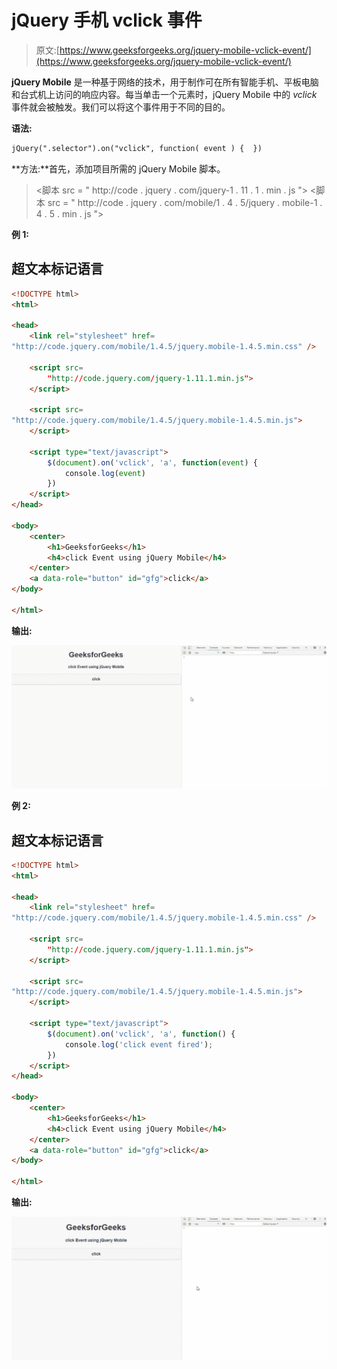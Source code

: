 # jQuery 手机 vclick 事件

> 原文:[https://www.geeksforgeeks.org/jquery-mobile-vclick-event/](https://www.geeksforgeeks.org/jquery-mobile-vclick-event/)

**jQuery Mobile** 是一种基于网络的技术，用于制作可在所有智能手机、平板电脑和台式机上访问的响应内容。每当单击一个元素时，jQuery Mobile 中的 *vclick* 事件就会被触发。我们可以将这个事件用于不同的目的。

**语法:**

```html
jQuery(".selector").on("vclick", function( event ) {  })
```

**方法:**首先，添加项目所需的 jQuery Mobile 脚本。

> <link rel="”stylesheet”" href="”http://code.jquery.com/mobile/1.4.5/jquery.mobile-1.4.5.min.css”">
> <脚本 src = " http://code . jquery . com/jquery-1 . 11 . 1 . min . js "></脚本>
> <脚本 src = " http://code . jquery . com/mobile/1 . 4 . 5/jquery . mobile-1 . 4 . 5 . min . js "></脚本>

**例 1:**

## 超文本标记语言

```html
<!DOCTYPE html>
<html>

<head>
    <link rel="stylesheet" href=
"http://code.jquery.com/mobile/1.4.5/jquery.mobile-1.4.5.min.css" />

    <script src=
        "http://code.jquery.com/jquery-1.11.1.min.js">
    </script>

    <script src=
"http://code.jquery.com/mobile/1.4.5/jquery.mobile-1.4.5.min.js">
    </script>

    <script type="text/javascript">
        $(document).on('vclick', 'a', function(event) {
            console.log(event)
        })
    </script>
</head>

<body>
    <center>
        <h1>GeeksforGeeks</h1>
        <h4>click Event using jQuery Mobile</h4>
    </center>
    <a data-role="button" id="gfg">click</a>
</body>

</html>
```

**输出:**

![](img/4e90f0e4ac9d38d0801c2cc4787afe8d.png)

**例 2:**

## 超文本标记语言

```html
<!DOCTYPE html>
<html>

<head>
    <link rel="stylesheet" href=
"http://code.jquery.com/mobile/1.4.5/jquery.mobile-1.4.5.min.css" />

    <script src=
        "http://code.jquery.com/jquery-1.11.1.min.js">
    </script>

    <script src=
"http://code.jquery.com/mobile/1.4.5/jquery.mobile-1.4.5.min.js">
    </script>

    <script type="text/javascript">
        $(document).on('vclick', 'a', function() {
            console.log('click event fired');
        })
    </script>
</head>

<body>
    <center>
        <h1>GeeksforGeeks</h1>
        <h4>click Event using jQuery Mobile</h4>
    </center>
    <a data-role="button" id="gfg">click</a>
</body>

</html>
```

**输出:**

![](img/b3bd38883f960c756a4e0679dd585f11.png)